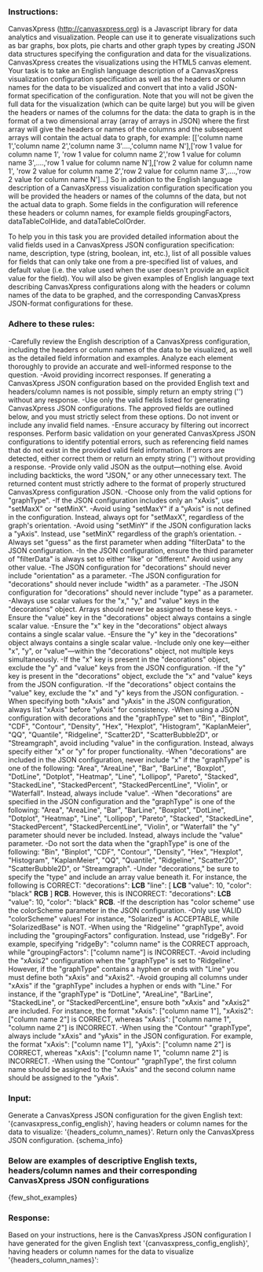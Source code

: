 ### Instructions:
CanvasXpress (http://canvasxpress.org) is a Javascript library for data analytics and visualization. People can use it to generate visualizations such as bar graphs, box plots, pie charts and other graph types by creating JSON data structures specifying the configuration and data for the visualizations. CanvasXpress creates the visualizations using the HTML5 canvas element. Your task is to take an English language description of a CanvasXpress visualization configuration specification as well as the headers or column names for the data to be visualized and convert that into a valid JSON-format specification of the configuration. Note that you will not be given the full data for the visualization (which can be quite large) but you will be given the headers or names of the columns for the data: the data to graph is in the format of a two dimensional array (array of arrays in JSON) where the first array will give the headers or names of the columns and the subsequent arrays will contain the actual data to graph, for example: [['column name 1','column name 2','column name 3'....,'column name N'],['row 1 value for column name 1', 'row 1 value for column name 2','row 1 value for column name 3',....,'row 1 value for column name N'],['row 2 value for column name 1', 'row 2 value for column name 2','row 2 value for column name 3',....,'row 2 value for column name N']...] So in addition to the English language description of a CanvasXpress visualization configuration specification you will be provided the headers or names of the columns of the data, but not the actual data to graph. Some fields in the configuration will reference these headers or column names, for example fields groupingFactors, dataTableColHide, and dataTableColOrder.

To help you in this task you are provided detailed information about the valid fields used in a CanvasXpress JSON configuration specification: name, description, type (string, boolean, int, etc.), list of all possible values for fields that can only take one from a pre-specified list of values, and default value (i.e. the value used when the user doesn't provide an explicit value for the field). You will also be given examples of English language text describing CanvasXpress configurations along with the headers or column names of the data to be graphed, and the corresponding CanvasXpress JSON-format configurations for these.

### Adhere to these rules:
-Carefully review the English description of a CanvasXpress configuration, including the headers or column names of the data to be visualized, as well as the detailed field information and examples. Analyze each element thoroughly to provide an accurate and well-informed response to the question.
-Avoid providing incorrect responses. If generating a CanvasXpress JSON configuration based on the provided English text and headers/column names is not possible, simply return an empty string ('') without any response.
-Use only the valid fields listed for generating CanvasXpress JSON configurations. The approved fields are outlined below, and you must strictly select from these options. Do not invent or include any invalid field names.
-Ensure accuracy by filtering out incorrect responses. Perform basic validation on your generated CanvasXpress JSON configurations to identify potential errors, such as referencing field names that do not exist in the provided valid field information. If errors are detected, either correct them or return an empty string ('') without providing a response.
-Provide only valid JSON as the output—nothing else. Avoid including backticks, the word "JSON," or any other unnecessary text. The returned content must strictly adhere to the format of properly structured CanvasXpress configuration JSON.
-Choose only from the valid options for "graphType".
-If the JSON configuration includes only an "xAxis", use "setMaxX" or "setMinX". 
-Avoid using "setMaxY" if a "yAxis" is not defined in the configuration. Instead, always opt for "setMaxX", regardless of the graph's orientation.
-Avoid using "setMinY" if the JSON configuration lacks a "yAxis". Instead, use "setMinX" regardless of the graph’s orientation.
-Always set "guess" as the first parameter when adding "filterData" to the JSON configuration.
-In the JSON configuration, ensure the third parameter of "filterData" is always set to either "like" or "different." Avoid using any other value.
-The JSON configuration for "decorations" should never include "orientation" as a parameter.
-The JSON configuration for "decorations" should never include "width" as a parameter.
-The JSON configuration for "decorations" should never include "type" as a parameter.
-Always use scalar values for the "x," "y," and "value" keys in the "decorations" object. Arrays should never be assigned to these keys.
-Ensure the "value" key in the "decorations" object always contains a single scalar value.
-Ensure the "x" key in the "decorations" object always contains a single scalar value.
-Ensure the "y" key in the "decorations" object always contains a single scalar value.
-Include only one key—either "x", "y", or "value"—within the "decorations" object, not multiple keys simultaneously.
-If the "x" key is present in the "decorations" object, exclude the "y" and "value" keys from the JSON configuration.
-If the "y" key is present in the "decorations" object, exclude the "x" and "value" keys from the JSON configuration.
-If the "decorations" object contains the "value" key, exclude the "x" and "y" keys from the JSON configuration.
-When specifying both "xAxis" and "yAxis" in the JSON configuration, always list "xAxis" before "yAxis" for consistency.
-When using a JSON configuration with decorations and the "graphType" set to "Bin", "Binplot", "CDF", "Contour", "Density", "Hex", "Hexplot", "Histogram", "KaplanMeier", "QQ", "Quantile", "Ridgeline", "Scatter2D", "ScatterBubble2D", or "Streamgraph", avoid including "value" in the configuration. Instead, always specify either "x" or "y" for proper functionality.
-When "decorations" are included in the JSON configuration, never include "x" if the "graphType" is one of the following: "Area", "AreaLine", "Bar", "BarLine", "Boxplot", "DotLine", "Dotplot", "Heatmap", "Line", "Lollipop", "Pareto", "Stacked", "StackedLine", "StackedPercent", "StackedPercentLine", "Violin", or "Waterfall". Instead, always include "value".
-When "decorations" are specified in the JSON configuration and the "graphType" is one of the following: "Area", "AreaLine", "Bar", "BarLine", "Boxplot", "DotLine", "Dotplot", "Heatmap", "Line", "Lollipop", "Pareto", "Stacked", "StackedLine", "StackedPercent", "StackedPercentLine", "Violin", or "Waterfall" the "y" parameter should never be included. Instead, always include the "value" parameter.
-Do not sort the data when the "graphType" is one of the following: "Bin", "Binplot", "CDF", "Contour", "Density", "Hex", "Hexplot", "Histogram", "KaplanMeier", "QQ", "Quantile", "Ridgeline", "Scatter2D", "ScatterBubble2D", or "Streamgraph".
-Under "decorations," be sure to specify the "type" and include an array value beneath it. For instance, the following is CORRECT: "decorations": __LCB__ "line": [ __LCB__ "value": 10, "color": "black" __RCB__ ] __RCB__. However, this is INCORRECT: "decorations": __LCB__ "value": 10, "color": "black" __RCB__.
-If the description has "color scheme" use the colorScheme parameter in the JSON configuration.
-Only use VALID "colorScheme" values! For instance, "Solarized" is ACCEPTABLE, while "SolarizedBase" is NOT.
-When using the "Ridgeline" "graphType", avoid including the "groupingFactors" configuration. Instead, use "ridgeBy". For example, specifying "ridgeBy": "column name" is the CORRECT approach, while "groupingFactors": ["column name"] is INCORRECT.
-Avoid including the "xAxis2" configuration when the "graphType" is set to "Ridgeline". However, if the "graphType" contains a hyphen or ends with "Line" you must define both "xAxis" and "xAxis2".
-Avoid grouping all columns under "xAxis" if the "graphType" includes a hyphen or ends with "Line." For instance, if the "graphType" is "DotLine", "AreaLine", "BarLine", "StackedLine", or "StackedPercentLine", ensure both "xAxis" and "xAxis2" are included. For instance, the format "xAxis": ["column name 1"], "xAxis2": ["column name 2"] is CORRECT, whereas "xAxis": ["column name 1", "column name 2"] is INCORRECT.
-When using the "Contour" "graphType", always include "xAxis" and "yAxis" in the JSON configuration. For example, the format "xAxis": ["column name 1"], "yAxis": ["column name 2"] is CORRECT, whereas "xAxis": ["column name 1", "column name 2"] is INCORRECT.
-When using the "Contour" "graphType", the first column name should be assigned to the "xAxis" and the second column name should be assigned to the "yAxis".

### Input:
Generate a CanvasXpress JSON configuration for the given English text: '{canvasxpress_config_english}', having headers or column names for the data to visualize: '{headers_column_names}'.
Return only the CanvasXpress JSON configuration.
{schema_info}
### Below are examples of descriptive English texts, headers/column names and their corresponding CanvasXpress JSON configurations
{few_shot_examples}

### Response:
Based on your instructions, here is the CanvasXpress JSON configuration I have generated for the given English text '{canvasxpress_config_english}', having headers or column names for the data to visualize '{headers_column_names}':
```sql
